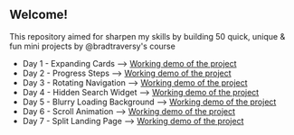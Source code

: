 ## Welcome!

This repository aimed for sharpen my skills by building 50 quick, unique & fun mini projects by @bradtraversy's course

- Day 1 - Expanding Cards --> [Working demo of the project](https://selengora.github.io/50projects50days/expanding-cards/)
- Day 2 - Progress Steps --> [Working demo of the project](https://selengora.github.io/50projects50days/progress-steps/)
- Day 3 - Rotating Navigation --> [Working demo of the project](https://selengora.github.io/50projects50days/rotating-navigation/)
- Day 4 - Hidden Search Widget --> [Working demo of the project](https://selengora.github.io/50projects50days/hidden-search-widget/)
- Day 5 - Blurry Loading Background --> [Working demo of the project](https://selengora.github.io/50projects50days/blurry-loading/)
- Day 6 - Scroll Animation --> [Working demo of the project](https://selengora.github.io/50projects50days/scroll-animation/)
- Day 7 - Split Landing Page --> [Working demo of the project](https://selengora.github.io/50projects50days/split-landing-page/)
